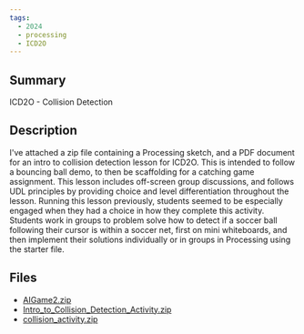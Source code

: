 ```yaml
---
tags:
  - 2024
  - processing
  - ICD2O
---
```


## Summary

ICD2O - Collision Detection

## Description

I've attached a zip file containing a Processing sketch, and a PDF document for an intro to collision detection lesson for ICD2O. This is intended to follow a bouncing ball demo, to then be scaffolding for a catching game assignment. This lesson includes off-screen group discussions, and follows UDL principles by providing choice and level differentiation throughout the lesson. Running this lesson previously, students seemed to be especially engaged when they had a choice in how they complete this activity. Students work in groups to problem solve how to detect if a soccer ball following their cursor is within a soccer net, first on mini whiteboards, and then implement their solutions individually or in groups in Processing using the starter file.

## Files

*   [AIGame2.zip](https://www.russellgordon.ca/acse/cemc-cse-resources/resources/2024/Matthew_Ierfino/AIGame2.zip)
*   [Intro\_to\_Collision\_Detection\_Activity.zip](https://www.russellgordon.ca/acse/cemc-cse-resources/resources/2024/Matthew_Ierfino/Intro_to_Collision_Detection_Activity.zip)
*   [collision\_activity.zip](https://www.russellgordon.ca/acse/cemc-cse-resources/resources/2024/Matthew_Ierfino/collision_activity.zip)
